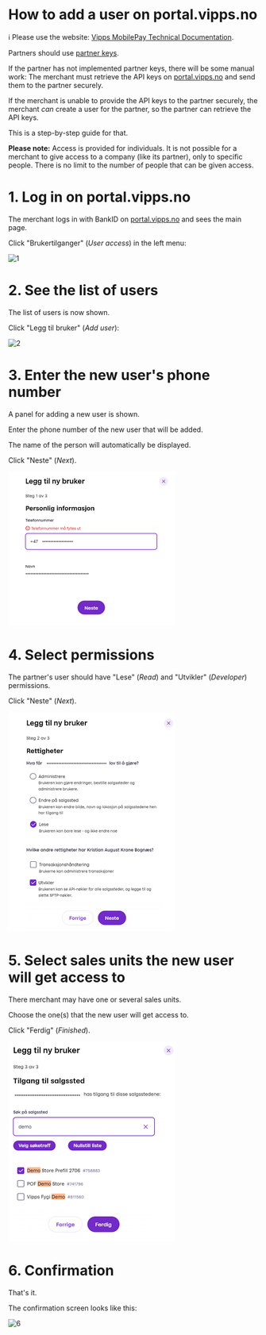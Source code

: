 <!-- START_METADATA
---
title: How to add a user on the portal
sidebar_label: How to add a user on the portal
sidebar_position: 30
pagination_next: null
pagination_prev: null
---
END_METADATA -->

# How to add a user on portal.vipps.no

<!-- START_COMMENT -->
ℹ️ Please use the website:
[Vipps MobilePay Technical Documentation](https://developer.vippsmobilepay.com/docs/vipps-partner/).
<!-- END_COMMENT -->

Partners should use
[partner keys](https://developer.vippsmobilepay.com/docs/vipps-partner/partner-keys).

If the partner has not implemented partner keys, there will be some manual work:
The merchant must retrieve the API keys on
[portal.vipps.no](https://portal.vipps.no)
and send them to the partner securely.

If the merchant is unable to provide the API keys to the partner securely, the merchant *can* create a user for the partner, so the partner can
retrieve the API keys.

This is a step-by-step guide for that.

**Please note:** Access is provided for individuals.
It is not possible for a merchant to give access to a company (like its partner),
only to specific people.
There is no limit to the number of people that can be given access.

# 1. Log in on portal.vipps.no

The merchant logs in with BankID on
[portal.vipps.no](https://portal.vipps.no)
and sees the main page.

Click "Brukertilganger" (*User access*) in the left menu:

![1](images/portal-add-user-1.png)

# 2. See the list of users

The list of users is now shown.

Click "Legg til bruker" (*Add user*):

![2](images/portal-add-user-2.png)

# 3. Enter the new user's phone number

A panel for adding a new user is shown.

Enter the phone number of the new user that will be added.

The name of the person will automatically be displayed.

Click "Neste" (*Next*).

![3](images/portal-add-user-3.png)

# 4. Select permissions

The partner's user should have "Lese" (*Read*) and "Utvikler" (*Developer*) permissions.

Click "Neste" (*Next*).

![4](images/portal-add-user-4.png)

# 5. Select sales units the new user will get access to

There merchant may have one or several sales units.

Choose the one(s) that the new user will get access to.

Click "Ferdig" (*Finished*).

![5](images/portal-add-user-5.png)

# 6. Confirmation

That's it.

The confirmation screen looks like this:

![6](images/portal-add-user-6.png)
